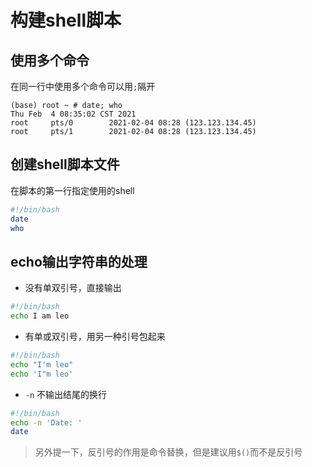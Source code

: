 # 构建shell脚本

## 使用多个命令

在同一行中使用多个命令可以用`;`隔开

```
(base) root ~ # date; who
Thu Feb  4 08:35:02 CST 2021
root     pts/0        2021-02-04 08:28 (123.123.134.45)
root     pts/1        2021-02-04 08:28 (123.123.134.45)
```

## 创建shell脚本文件

在脚本的第一行指定使用的shell

```bash
#!/bin/bash
date
who
```

## echo输出字符串的处理

- 没有单双引号，直接输出

```bash
#!/bin/bash
echo I am leo
```

- 有单或双引号，用另一种引号包起来

```bash
#!/bin/bash
echo "I'm leo"
echo 'I"m leo'
```

- `-n` 不输出结尾的换行

```bash
#!/bin/bash
echo -n 'Date: '
date
```

> 另外提一下，反引号的作用是命令替换，但是建议用`$()`而不是反引号


